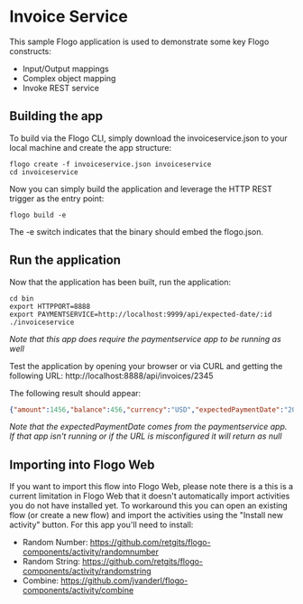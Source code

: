 # Invoice Service
This sample Flogo application is used to demonstrate some key Flogo constructs:

- Input/Output mappings
- Complex object mapping
- Invoke REST service

## Building the app
To build via the Flogo CLI, simply download the invoiceservice.json to your local machine and create the app structure:

```{r, engine='bash', count_lines}
flogo create -f invoiceservice.json invoiceservice
cd invoiceservice
```

Now you can simply build the application and leverage the HTTP REST trigger as the entry point:

```{r, engine='bash', count_lines}
flogo build -e
```

The -e switch indicates that the binary should embed the flogo.json.

## Run the application

Now that the application has been built, run the application:

```{r, engine='bash', count_lines}
cd bin
export HTTPPORT=8888
export PAYMENTSERVICE=http://localhost:9999/api/expected-date/:id
./invoiceservice
```

_Note that this app does require the paymentservice app to be running as well_

Test the application by opening your browser or via CURL and getting the following URL: http://localhost:8888/api/invoices/2345

The following result should appear:

```json
{"amount":1456,"balance":456,"currency":"USD","expectedPaymentDate":"2018-02-28","id":"2345","ref":"INV-2345"}
```

_Note that the expectedPaymentDate comes from the paymentservice app. If that app isn't running or if the URL is misconfigured it will return as null_

## Importing into Flogo Web
If you want to import this flow into Flogo Web, please note there is a this is a current limitation in Flogo Web that it doesn't automatically import activities you do not have installed yet. To workaround this you can open an existing flow (or create a new flow) and import the activities using the "Install new activity" button. For this app you'll need to install:

* Random Number: https://github.com/retgits/flogo-components/activity/randomnumber
* Random String: https://github.com/retgits/flogo-components/activity/randomstring
* Combine: https://github.com/jvanderl/flogo-components/activity/combine
